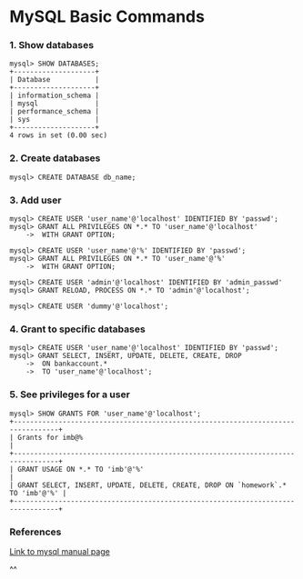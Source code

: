 # MySQL Basic Commands
### 1. Show databases
```
mysql> SHOW DATABASES;
+--------------------+
| Database           |
+--------------------+
| information_schema |
| mysql              |
| performance_schema |
| sys                |
+--------------------+
4 rows in set (0.00 sec)
```
### 2. Create databases
```
mysql> CREATE DATABASE db_name;
```
### 3. Add user
```
mysql> CREATE USER 'user_name'@'localhost' IDENTIFIED BY 'passwd';
mysql> GRANT ALL PRIVILEGES ON *.* TO 'user_name'@'localhost' 
	->	WITH GRANT OPTION;
	
mysql> CREATE USER 'user_name'@'%' IDENTIFIED BY 'passwd';
mysql> GRANT ALL PRIVILEGES ON *.* TO 'user_name'@'%'
	->	WITH GRANT OPTION;
	
mysql> CREATE USER 'admin'@'localhost' IDENTIFIED BY 'admin_passwd'
mysql> GRANT RELOAD, PROCESS ON *.* TO 'admin'@'localhost';

mysql> CREATE USER 'dummy'@'localhost';
```
### 4. Grant to specific databases
```
mysql> CREATE USER 'user_name'@'localhost' IDENTIFIED BY 'passwd';
mysql> GRANT SELECT, INSERT, UPDATE, DELETE, CREATE, DROP
	->	ON bankaccount.*
	->	TO 'user_name'@'localhost';	
```

### 5. See privileges for a user
```
mysql> SHOW GRANTS FOR 'user_name'@'localhost';
+---------------------------------------------------------------------------------+
| Grants for imb@%                                                                |
+---------------------------------------------------------------------------------+
| GRANT USAGE ON *.* TO 'imb'@'%'                                                 |
| GRANT SELECT, INSERT, UPDATE, DELETE, CREATE, DROP ON `homework`.* TO 'imb'@'%' |
+---------------------------------------------------------------------------------+
```

### References
[Link to mysql manual page](http://dev.mysql.com/doc/refman/5.7/en/adding-users.html)

^^
